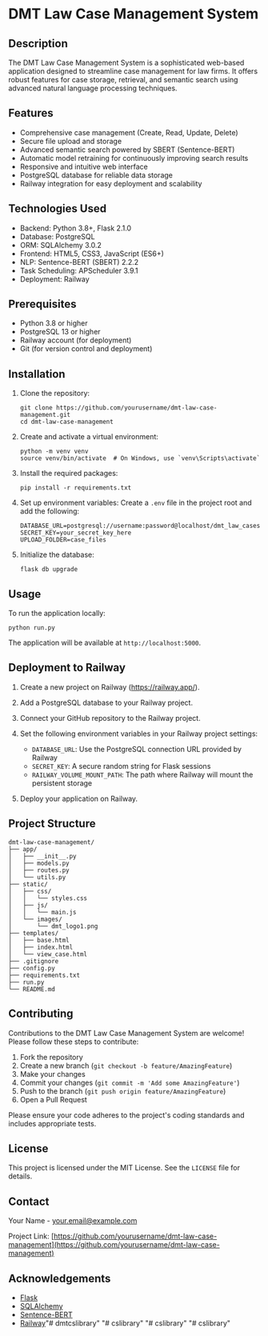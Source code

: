 # DMT Law Case Management System

## Description

The DMT Law Case Management System is a sophisticated web-based application designed to streamline case management for law firms. It offers robust features for case storage, retrieval, and semantic search using advanced natural language processing techniques.

## Features

- Comprehensive case management (Create, Read, Update, Delete)
- Secure file upload and storage
- Advanced semantic search powered by SBERT (Sentence-BERT)
- Automatic model retraining for continuously improving search results
- Responsive and intuitive web interface
- PostgreSQL database for reliable data storage
- Railway integration for easy deployment and scalability

## Technologies Used

- Backend: Python 3.8+, Flask 2.1.0
- Database: PostgreSQL
- ORM: SQLAlchemy 3.0.2
- Frontend: HTML5, CSS3, JavaScript (ES6+)
- NLP: Sentence-BERT (SBERT) 2.2.2
- Task Scheduling: APScheduler 3.9.1
- Deployment: Railway

## Prerequisites

- Python 3.8 or higher
- PostgreSQL 13 or higher
- Railway account (for deployment)
- Git (for version control and deployment)

## Installation

1. Clone the repository:
   ```
   git clone https://github.com/yourusername/dmt-law-case-management.git
   cd dmt-law-case-management
   ```

2. Create and activate a virtual environment:
   ```
   python -m venv venv
   source venv/bin/activate  # On Windows, use `venv\Scripts\activate`
   ```

3. Install the required packages:
   ```
   pip install -r requirements.txt
   ```

4. Set up environment variables:
   Create a `.env` file in the project root and add the following:
   ```
   DATABASE_URL=postgresql://username:password@localhost/dmt_law_cases
   SECRET_KEY=your_secret_key_here
   UPLOAD_FOLDER=case_files
   ```

5. Initialize the database:
   ```
   flask db upgrade
   ```

## Usage

To run the application locally:

```
python run.py
```

The application will be available at `http://localhost:5000`.

## Deployment to Railway

1. Create a new project on Railway (https://railway.app/).
2. Add a PostgreSQL database to your Railway project.
3. Connect your GitHub repository to the Railway project.
4. Set the following environment variables in your Railway project settings:
   - `DATABASE_URL`: Use the PostgreSQL connection URL provided by Railway
   - `SECRET_KEY`: A secure random string for Flask sessions
   - `RAILWAY_VOLUME_MOUNT_PATH`: The path where Railway will mount the persistent storage

5. Deploy your application on Railway.

## Project Structure

```
dmt-law-case-management/
├── app/
│   ├── __init__.py
│   ├── models.py
│   ├── routes.py
│   └── utils.py
├── static/
│   ├── css/
│   │   └── styles.css
│   ├── js/
│   │   └── main.js
│   └── images/
│       └── dmt_logo1.png
├── templates/
│   ├── base.html
│   ├── index.html
│   └── view_case.html
├── .gitignore
├── config.py
├── requirements.txt
├── run.py
└── README.md
```

## Contributing

Contributions to the DMT Law Case Management System are welcome! Please follow these steps to contribute:

1. Fork the repository
2. Create a new branch (`git checkout -b feature/AmazingFeature`)
3. Make your changes
4. Commit your changes (`git commit -m 'Add some AmazingFeature'`)
5. Push to the branch (`git push origin feature/AmazingFeature`)
6. Open a Pull Request

Please ensure your code adheres to the project's coding standards and includes appropriate tests.

## License

This project is licensed under the MIT License. See the `LICENSE` file for details.

## Contact

Your Name - your.email@example.com

Project Link: [https://github.com/yourusername/dmt-law-case-management](https://github.com/yourusername/dmt-law-case-management)

## Acknowledgements

- [Flask](https://flask.palletsprojects.com/)
- [SQLAlchemy](https://www.sqlalchemy.org/)
- [Sentence-BERT](https://www.sbert.net/)
- [Railway](https://railway.app/)"# dmtcslibrary" 
"# cslibrary" 
"# cslibrary" 
"# cslibrary" 
